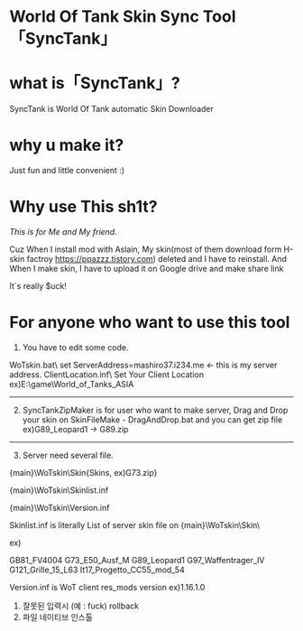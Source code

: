 # World Of Tank Skin Sync Tool 「SyncTank」

# what is「SyncTank」?
SyncTank is World Of Tank automatic Skin Downloader

# why u make it?
Just fun and little convenient :)

# Why use This sh1t?
*This is for Me and My friend.* 

Cuz When I install mod with Aslain, My skin(most of them download form H-skin factroy https://ppazzz.tistory.com) deleted and I have to reinstall. 
And When I make skin, I have to upload it on Google drive and make share link

It`s really $uck! 


# For anyone who want to use this tool

1. You have to edit some code.

WoTskin.bat\ set ServerAddress=mashiro37.i234.me <- this is my server address.
ClientLocation.inf\ Set Your Client Location ex)E:\game\World_of_Tanks_ASIA

---

2. SyncTankZipMaker is for user who want to make server, Drag and Drop your skin on SkinFileMake - DragAndDrop.bat and you can get zip file ex)G89_Leopard1 -> G89.zip
---

3. Server need several file. 

{main}\WoTskin\Skin\{Skins, ex)G73.zip}

{main}\WoTskin\Skinlist.inf

{main}\WoTskin\Version.inf


Skinlist.inf is literally List of server skin file on {main}\WoTskin\Skin\ 

ex)

GB81_FV4004
G73_E50_Ausf_M
G89_Leopard1
G97_Waffentrager_IV
G121_Grille_15_L63
It17_Progetto_CC55_mod_54


Version.inf is WoT client res_mods version ex)1.16.1.0

1. 잘못된 입력시 (예 : fuck) rollback
2. 파일 네이티브 인스톨
